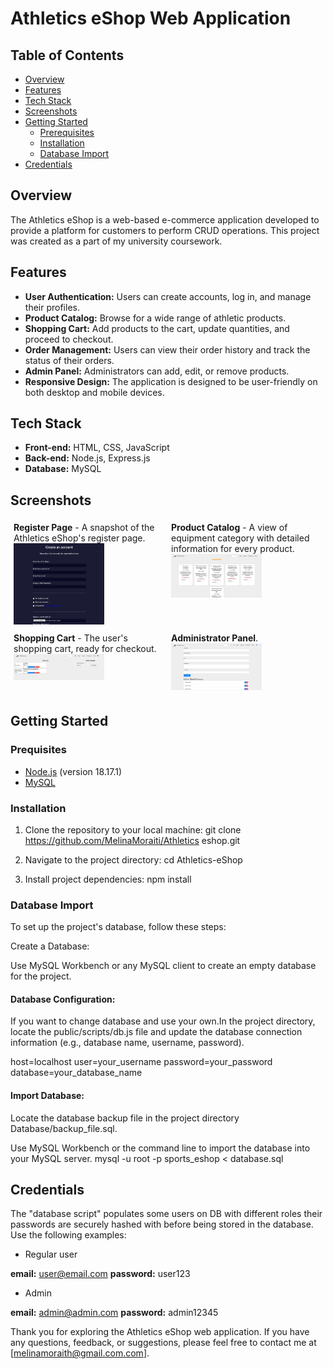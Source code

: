 # Athletics eShop Web Application

## Table of Contents
- [Overview](#overview)
- [Features](#features)
- [Tech Stack](#tech-stack)
- [Screenshots](#screenshots)
- [Getting Started](#getting-started)
  - [Prerequisites](#prerequisites)
  - [Installation](#installation)
  - [Database Import](#database-import)
- [Credentials](#Credentials)

## Overview

The Athletics eShop is a web-based e-commerce application developed to provide a platform for customers to perform CRUD operations. This project was created as a part of my university coursework.

## Features

- **User Authentication:** Users can create accounts, log in, and manage their profiles.
- **Product Catalog:** Browse for a wide range of athletic products.
- **Shopping Cart:** Add products to the cart, update quantities, and proceed to checkout.
- **Order Management:** Users can view their order history and track the status of their orders.
- **Admin Panel:** Administrators can add, edit, or remove products.
- **Responsive Design:** The application is designed to be user-friendly on both desktop and mobile devices.

## Tech Stack

- **Front-end:** HTML, CSS, JavaScript
- **Back-end:** Node.js, Express.js
- **Database:** MySQL

## Screenshots 

<div style="display: flex; flex-wrap: wrap; justify-content: center;">
  <div style="flex: 0 0 calc(50% - 10px); margin: 5px;">
    <b>Register Page</b> - A snapshot of the Athletics eShop's register page.
    <img src="Screenshots/signup.jpg" alt="Register Page" width="60%">
  </div>
  <div style="flex: 0 0 calc(50% - 10px); margin: 5px;">
    <b>Product Catalog</b> - A view of equipment category with detailed information for every product.
    <img src="Screenshots/product_catalog.jpg" alt="Product Catalog" width="60%">
  </div>
  <div style="flex: 0 0 calc(50% - 10px); margin: 5px;">
    <b>Shopping Cart</b> - The user's shopping cart, ready for checkout.
    <img src="Screenshots/shopping_cart.jpg" alt="Shopping Cart" width="60%">
  </div>
  <div style="flex: 0 0 calc(50% - 10px); margin: 5px;">
    <b>Administrator Panel</b>.
    <img src="Screenshots/admin_panel.jpg" alt="Administration Panel" width="60%">
  </div>
</div>

## Getting Started

### Prequisites

- [Node.js](https://nodejs.org/) (version 18.17.1)
- [MySQL](https://www.mysql.com/) 

### Installation

1. Clone the repository to your local machine:
  git clone https://github.com/MelinaMoraiti/Athletics eshop.git

2. Navigate to the project directory:
  cd Athletics-eShop
3. Install project dependencies:
  npm install


### Database Import
To set up the project's database, follow these steps:

Create a Database:

Use MySQL Workbench or any MySQL client to create an empty database for the project.

#### Database Configuration:

If you want to change database and use your own.In the project directory, locate the public/scripts/db.js file and update the database connection information (e.g., database name, username, password).

host=localhost
user=your_username
password=your_password
database=your_database_name

#### Import Database:

Locate the database backup file in the project directory Database/backup_file.sql.

Use MySQL Workbench or the command line to import the database into your MySQL server.
mysql -u root -p sports_eshop < database.sql


## Credentials

The "database script" populates some users on DB with different roles their passwords are securely hashed with before being stored in the database. Use the following examples:

- Regular user
  
**email:** user@email.com
**password:** user123

- Admin
  
**email:** admin@admin.com
**password:** admin12345

Thank you for exploring the Athletics eShop web application. If you have any questions, feedback, or suggestions, please feel free to contact me at [melinamoraith@gmail.com.com].
